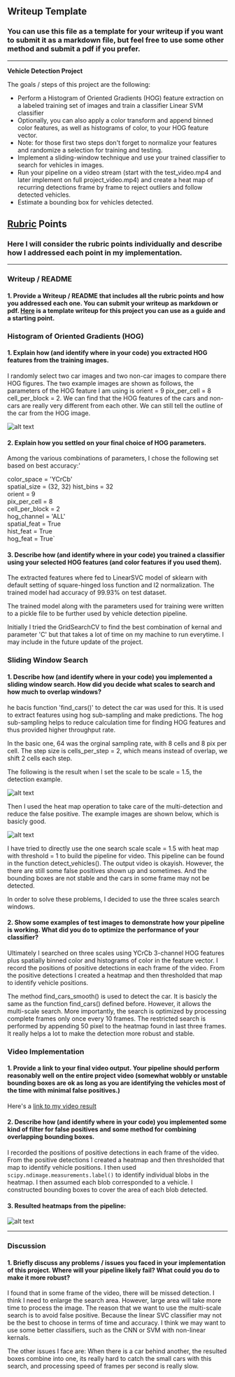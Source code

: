 ## Writeup Template
### You can use this file as a template for your writeup if you want to submit it as a markdown file, but feel free to use some other method and submit a pdf if you prefer.

---

**Vehicle Detection Project**

The goals / steps of this project are the following:

* Perform a Histogram of Oriented Gradients (HOG) feature extraction on a labeled training set of images and train a classifier Linear SVM classifier
* Optionally, you can also apply a color transform and append binned color features, as well as histograms of color, to your HOG feature vector. 
* Note: for those first two steps don't forget to normalize your features and randomize a selection for training and testing.
* Implement a sliding-window technique and use your trained classifier to search for vehicles in images.
* Run your pipeline on a video stream (start with the test_video.mp4 and later implement on full project_video.mp4) and create a heat map of recurring detections frame by frame to reject outliers and follow detected vehicles.
* Estimate a bounding box for vehicles detected.

[//]: # (Image References)
[image1]: ./examples/car_not_car.png
[image2]: ./examples/HOG_example.jpg
[image3]: ./examples/sliding_windows.jpg
[image4]: ./examples/sliding_window.jpg
[image5]: ./examples/bboxes_and_heat.png
[image6]: ./examples/labels_map.png
[image7]: ./examples/output_bboxes.png
[video1]: ./project_video.mp4

## [Rubric](https://review.udacity.com/#!/rubrics/513/view) Points
### Here I will consider the rubric points individually and describe how I addressed each point in my implementation.  

---
### Writeup / README

#### 1. Provide a Writeup / README that includes all the rubric points and how you addressed each one.  You can submit your writeup as markdown or pdf.  [Here](https://github.com/udacity/CarND-Vehicle-Detection/blob/master/writeup_template.md) is a template writeup for this project you can use as a guide and a starting point.  

### Histogram of Oriented Gradients (HOG)

#### 1. Explain how (and identify where in your code) you extracted HOG features from the training images.

I randomly select two car images and two non-car images to compare there HOG figures. The two example images are shown as follows, the parameters of the HOG feature I am using is orient = 9 pix_per_cell = 8 cell_per_block = 2. We can find that the HOG features of the cars and non-cars are really very different from each other. We can still tell the outline of the car from the HOG image.


![alt text](https://github.com/iamsumit16/Vehicle_Detection_and_Tracking_Project5/blob/master/images/hog.png)

#### 2. Explain how you settled on your final choice of HOG parameters.

Among the various combinations of parameters, I chose the following set based on best accuracy:'

color_space = 'YCrCb'  
spatial_size = (32, 32) 
hist_bins = 32  
orient = 9  
pix_per_cell = 8  
cell_per_block = 2  
hog_channel = 'ALL'  
spatial_feat = True  
hist_feat = True  
hog_feat = True`

#### 3. Describe how (and identify where in your code) you trained a classifier using your selected HOG features (and color features if you used them).

The extracted features where fed to LinearSVC model of sklearn with default setting of square-hinged loss function and l2 normalization. The trained model had accuracy of 99.93% on test dataset.

The trained model along with the parameters used for training were written to a pickle file to be further used by vehicle detection pipeline.

Initially I tried the GridSearchCV to find the best combination of kernal and parameter 'C' but that takes a lot of time on my machine to run everytime. I may include in the future update of the project.

### Sliding Window Search

#### 1. Describe how (and identify where in your code) you implemented a sliding window search.  How did you decide what scales to search and how much to overlap windows?

he bacis function 'find_cars()' to detect the car was used for this. It is used to extract features using hog sub-sampling and make predictions. The hog sub-sampling helps to reduce calculation time for finding HOG features and thus provided higher throughput rate.

In the basic one, 64 was the orginal sampling rate, with 8 cells and 8 pix per cell. The step size is cells_per_step = 2, which means instead of overlap, we shift 2 cells each step.

The following is the result when I set the scale to be scale = 1.5, the detection example.


![alt text](https://github.com/iamsumit16/Vehicle_Detection_and_Tracking_Project5/blob/master/images/sliding15.png)


Then I used the heat map operation to take care of the multi-detection and reduce the false positive. The example images are shown below, which is basicly good.


![alt text](https://github.com/iamsumit16/Vehicle_Detection_and_Tracking_Project5/blob/master/images/heatmap.png)


I have tried to directly use the one search scale scale = 1.5 with heat map with threshold = 1 to build the pipeline for video. This pipeline can be found in the function detect_vehicles(). The output video is okayish. However, the there are still some false positives shown up and sometimes. And the bounding boxes are not stable and the cars in some frame may not be detected.

In order to solve these problems, I decided to use the three scales search windows.


#### 2. Show some examples of test images to demonstrate how your pipeline is working.  What did you do to optimize the performance of your classifier?

Ultimately I searched on three scales using YCrCb 3-channel HOG features plus spatially binned color and histograms of color in the feature vector. I record the positions of positive detections in each frame of the video. From the positive detections I created a heatmap and then thresholded that map to identify vehicle positions.

The method find_cars_smooth() is used to detect the car. It is basicly the same as the function find_cars() defined before. However, it allows the multi-scale search. More importantly, the search is optimized by processing complete frames only once every 10 frames. The restricted search is performed by appending 50 pixel to the heatmap found in last three frames. It really helps a lot to make the detection more robust and stable.

### Video Implementation

#### 1. Provide a link to your final video output.  Your pipeline should perform reasonably well on the entire project video (somewhat wobbly or unstable bounding boxes are ok as long as you are identifying the vehicles most of the time with minimal false positives.)
Here's a [link to my video result](./video_output_smooth.mp4)


#### 2. Describe how (and identify where in your code) you implemented some kind of filter for false positives and some method for combining overlapping bounding boxes.

I recorded the positions of positive detections in each frame of the video.  From the positive detections I created a heatmap and then thresholded that map to identify vehicle positions.  I then used `scipy.ndimage.measurements.label()` to identify individual blobs in the heatmap.  I then assumed each blob corresponded to a vehicle.  I constructed bounding boxes to cover the area of each blob detected.  

#### 3. Resulted heatmaps from the pipeline:

![alt text](https://github.com/iamsumit16/Vehicle_Detection_and_Tracking_Project5/blob/master/images/heatmapss.png)

---

### Discussion

#### 1. Briefly discuss any problems / issues you faced in your implementation of this project.  Where will your pipeline likely fail?  What could you do to make it more robust?

I found that in some frame of the video, there will be missed detection. I think I need to enlarge the search area. However, large area will take more time to process the image. The reason that we want to use the multi-scale search is to avoid false positive. Because the linear SVC classifier may not be the best to choose in terms of time and accuracy. I think we may want to use some better classifiers, such as the CNN or SVM with non-linear kernals.

The other issues I face are: When there is a car behind another, the resulted boxes combine into one, its really hard to catch the small cars with this search, and processing speed of frames per second is really slow.

